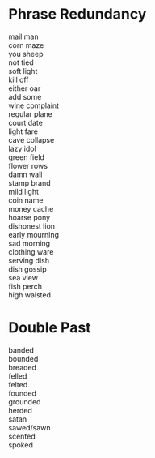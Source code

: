 # Phrase Redundancy

mail man  
corn maze  
you sheep  
not tied  
soft light  
kill off  
either oar  
add some  
wine complaint  
regular plane  
court date  
light fare  
cave collapse  
lazy idol  
green field  
flower rows  
damn wall  
stamp brand  
mild light  
coin name  
money cache  
hoarse pony  
dishonest lion  
early mourning  
sad morning  
clothing ware  
serving dish  
dish gossip  
sea view  
fish perch  
high waisted  

# Double Past

banded  
bounded  
breaded  
felled  
felted  
founded  
grounded  
herded  
satan  
sawed/sawn  
scented  
spoked  
